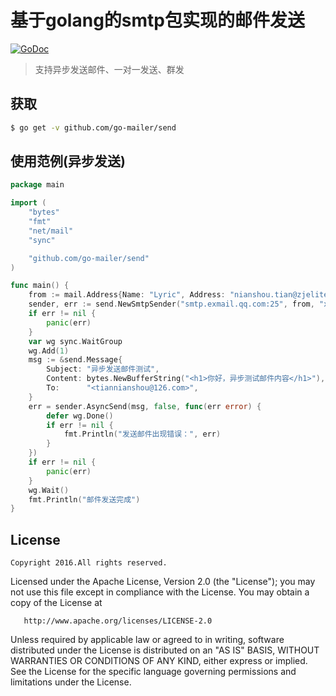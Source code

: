 # 基于golang的smtp包实现的邮件发送

[![GoDoc](https://godoc.org/github.com/go-mailer/send?status.svg)](https://godoc.org/github.com/go-mailer/send)

> 支持异步发送邮件、一对一发送、群发

## 获取

``` bash
$ go get -v github.com/go-mailer/send
```

## 使用范例(异步发送)

``` go
package main

import (
	"bytes"
	"fmt"
	"net/mail"
	"sync"

	"github.com/go-mailer/send"
)

func main() {
	from := mail.Address{Name: "Lyric", Address: "nianshou.tian@zjelite.com"}
	sender, err := send.NewSmtpSender("smtp.exmail.qq.com:25", from, "xxx")
	if err != nil {
		panic(err)
	}
	var wg sync.WaitGroup
	wg.Add(1)
	msg := &send.Message{
		Subject: "异步发送邮件测试",
		Content: bytes.NewBufferString("<h1>你好，异步测试邮件内容</h1>"),
		To:      "<tiannianshou@126.com>",
	}
	err = sender.AsyncSend(msg, false, func(err error) {
		defer wg.Done()
		if err != nil {
			fmt.Println("发送邮件出现错误：", err)
		}
	})
	if err != nil {
		panic(err)
	}
	wg.Wait()
	fmt.Println("邮件发送完成")
}
```

## License

	Copyright 2016.All rights reserved.

   Licensed under the Apache License, Version 2.0 (the "License");
   you may not use this file except in compliance with the License.
   You may obtain a copy of the License at

       http://www.apache.org/licenses/LICENSE-2.0

   Unless required by applicable law or agreed to in writing, software
   distributed under the License is distributed on an "AS IS" BASIS,
   WITHOUT WARRANTIES OR CONDITIONS OF ANY KIND, either express or implied.
   See the License for the specific language governing permissions and
   limitations under the License.

